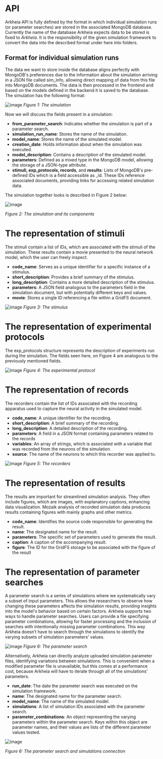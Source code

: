 # API

Arkheia API is fully defined by the format in which individual simulation runs (or parameter searches) are stored in the associated MongoDB database. Currently the name of the database Arkheia expects data to be stored is fixed to _Arkheia_. It is the responsibility of the given simulation framework to convert the data into the described format under here into folders.

## Format for individual simulation runs

The data we want to store inside the database aligns perfectly with MongoDB's preferences due to the information about the simulation arriving in a JSON file called sim_info, allowing direct mapping of data from this file into MongoDB documents. The data is then processed in the frontend and based on the models defined in the backend it is saved to the database. The simulation has the following format:

![image](../assets/diagram_3.png)
_Figure 1: The simulation_

Now we will discuss the fields present in a simulation:
- **from_parameter_search**: Indicates whether the simulation is part of a parameter search.
- **simulation_run_name**: Stores the name of the simulation.
- **model_name**: Stores the name of the simulated model.
- **creation_date**: Holds information about when the simulation was executed.
- **model_description**: Contains a description of the simulated model.
- **parameters**: Defined as a mixed type in the MongoDB model, allowing the storage of a JSON-type attribute.
- **stimuli, exp_protocols, records**, and **results**: Lists of MongoDB's pre-defined IDs which is a field accessible as _id. These IDs reference associated documents, providing links for accessing related simulation data.

The simulation together looks is described in Figure 2 below:

![image](../assets/diagram_9.png)

_Figure 2: The simulation and its components_

# The representation of stimuli

The stimuli contain a list of IDs, which are associated with the stimuli of the simulation. These results contain a movie presented to the neural network model, which the user can freely inspect. 
- **code_name**: Serves as a unique identifier for a specific instance of a stimulus.
- **short_description**: Provides a brief summary of the stimulus.
- **long_description**: Contains a more detailed description of the stimulus.
- **parameters**: A JSON field analogous to the parameters field in the simulation document, but with potentially different keys and values.
- **movie**: Stores a single ID referencing a file within a GridFS document.

![image](../assets/diagram_4.png)
_Figure 3: The stimulus_

# The representation of experimental protocols

The exp_protocols structure represents the description of experiments run during the simulation. 
The fields seen here, on Figure 4 are analogous to the previously mentioned fields.

![image](../assets/diagram_5.png)
_Figure 4: The experimental protocol_


# The representation of records

The recorders contain the list of IDs associated with the recording apparatus used to capture the neural activity in the simulated model. 
- **code_name**: A unique identifier for the recording.
- **short_description**: A brief summary of the recording.
- **long_description**: A detailed description of the recording.
- **parameters**: A field in a JSON format containing parameters related to the records
- **variables**: An array of strings, which is associated with a variable that was recorded from the neurons of the simulation. 
- **source**: The name of the neurons to which this recorder was applied to.

![image](../assets/diagram_6.png)
_Figure 5: The recorders_


# The representation of results

The results are important for streamlined simulation analysis. They often include figures, which are images, with explanatory captions, enhancing data visualization. Mozaik analysis of recorded simulation data produces results containing figures with mainly graphs and other metrics.
- **code_name**: Identifies the source code responsible for generating the result.
- **name**: The designated name for the result.
- **parameters**: The specific set of parameters used to generate the result.
- **caption**: A caption of the accompanying result.
- **figure**: The ID for the GridFS storage to be associated with the figure of the result

# The representation of parameter searches

A parameter search is a series of simulations where we systematically vary a subset of input parameters. This allows the researchers to observe how changing these parameters affects the simulation results, providing insights into the model's behavior based on certain factors. 
Arkheia supports two ways to handle parameter searches. Users can provide a file specifying parameter combinations, allowing for faster processing and the inclusion of searches with intentionally missing parameter combinations. This way Arkheia doesn’t have to search through the simulations to identify the varying subsets of simulation parameters’ values. 

![image](../assets/diagram_7.png)
_Figure 6: The parameter search_


Alternatively, Arkheia can directly analyze uploaded simulation parameter files, identifying variations between simulations. This is convenient when a modified parameter file is unavailable, but this comes at a performance cost, because Arkheia will have to iterate through all of the simulations’ parameters.
- **run_date**: The date the parameter search was executed on the simulation framework.
- **name**: The designated name for the parameter search.
- **model_name**: The name of the simulated model.
- **simulations**: A list of simulation IDs associated with the parameter search.
- **parameter_combinations**: An object representing the varying parameters within the parameter search. Keys within this object are parameter names, and their values are lists of the different parameter values tested.

![image](../assets/diagram_8.png)

_Figure 6: The parameter search and simulations connection_